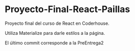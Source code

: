 # Proyecto-Final-React-Paillas
Proyecto final del curso de React en Coderhouse.

Utiliza Materialize para darle estilos a la página.

El último commit corresponde a la PreEntrega2